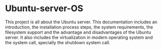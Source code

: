 # Ubuntu-server-OS


This project is all about the Ubuntu server. This documentation includes an introduction, the installation process steps, the system requirements, the filesystem support and the advantage and disadvantages of the Ubuntu server. It also includes the virtualization in modern operating system and the system call, specially the shutdown system call.

